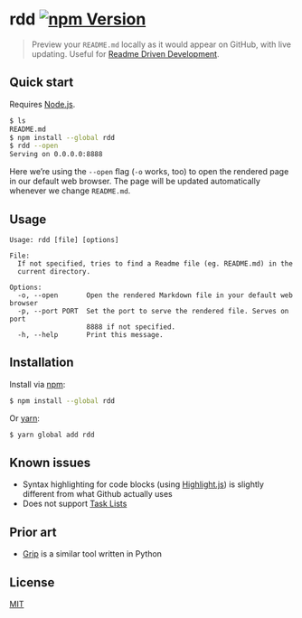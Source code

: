 # rdd [![npm Version](https://img.shields.io/npm/v/rdd.svg?style=flat)](https://www.npmjs.org/package/rdd)

> Preview your `README.md` locally as it would appear on GitHub, with live updating. Useful for [Readme Driven Development](http://tom.preston-werner.com/2010/08/23/readme-driven-development.html).

## Quick start

Requires [Node.js](https://nodejs.org/).

```sh
$ ls
README.md
$ npm install --global rdd
$ rdd --open
Serving on 0.0.0.0:8888
```

Here we&rsquo;re using the `--open` flag (`-o` works, too) to open the rendered page in our default web browser. The page will be updated automatically whenever we change `README.md`.

## Usage

```
Usage: rdd [file] [options]

File:
  If not specified, tries to find a Readme file (eg. README.md) in the
  current directory.

Options:
  -o, --open       Open the rendered Markdown file in your default web browser
  -p, --port PORT  Set the port to serve the rendered file. Serves on port
                   8888 if not specified.
  -h, --help       Print this message.
```

## Installation

Install via [npm](https://npmjs.com):

```sh
$ npm install --global rdd
```

Or [yarn](https://yarnpkg.com):

```sh
$ yarn global add rdd
```

## Known issues

- Syntax highlighting for code blocks (using [Highlight.js](https://github.com/isagalaev/highlight.js)) is slightly different from what Github actually uses
- Does not support [Task Lists](https://help.github.com/articles/writing-on-github/#task-lists)

## Prior art

- [Grip](https://github.com/joeyespo/grip) is a similar tool written in Python

## License

[MIT](LICENSE.md)
